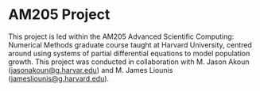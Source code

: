 # AM205 Project

This project is led within the AM205 Advanced Scientific Computing: Numerical Methods graduate course taught at Harvard University, centred around using systems of partial differential equations to model population growth. This project was conducted in collaboration with M. Jason Akoun (jasonakoun@g.harvar.edu) and M. James Liounis (jamesliounis@g.harvard.edu).
